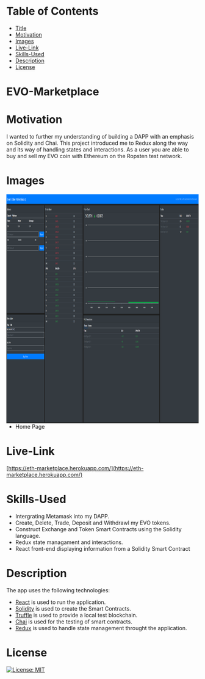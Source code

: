 # Table of Contents

- [Title](#SocialMediaApp)
- [Motivation](#Motivation)
- [Images](#Images)
- [Live-Link](#Live-Link)
- [Skills-Used](#Skills-Used)
- [Description](#Description)
- [License](#License)

# EVO-Marketplace

# Motivation

I wanted to further my understanding of building a DAPP with an emphasis on Solidity and Chai. This project introduced me to Redux along the way and its way of handling states and interactions. As a user you are able to buy and sell my EVO coin with Ethereum on the Ropsten test network.

# Images

<img align="left" width="800px" height='600px' src="./public/EVO-Marketplace.png"></img>

- Home Page

# Live-Link

[https://eth-marketplace.herokuapp.com/](https://eth-marketplace.herokuapp.com/)

# Skills-Used

- Intergrating Metamask into my DAPP.
- Create, Delete, Trade, Deposit and Withdrawl my EVO tokens.
- Construct Exchange and Token Smart Contracts using the Solidity language.
- Redux state managament and interactions.
- React front-end displaying information from a Solidity Smart Contract

# Description

The app uses the following technologies:

- [React](https://reactjs.org/) is used to run the application.
- [Solidity](https://soliditylang.org/) is used to create the Smart Contracts.
- [Truffle](https://www.trufflesuite.com/) is used to provide a local test blockchain.
- [Chai](https://www.chaijs.com/) is used for the testing of smart contracts.
- [Redux](https://redux.js.org/) is used to handle state management throught the application.

# License

[![License: MIT](https://img.shields.io/badge/License-MIT-yellow.svg)](https://opensource.org/licenses/MIT)

